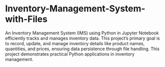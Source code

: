 # Inventory-Management-System-with-Files
An Inventory Management System (IMS) using Python in Jupyter Notebook efficiently tracks and manages inventory data. This project’s primary goal is to record, update, and manage inventory details like product names, quantities, and prices, ensuring data persistence through file handling.
This project demonstrates practical Python applications in inventory management.
